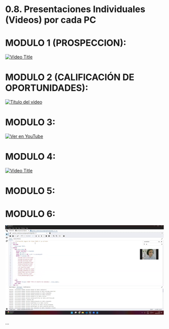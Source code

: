 # 0.8. Presentaciones Individuales (Videos) por cada PC
# MODULO 1 (PROSPECCION):
[![Video Title](https://img.youtube.com/vi/AUUmv3G92Jg/0.jpg)](https://youtu.be/AUUmv3G92Jg)

# MODULO 2 (CALIFICACIÓN DE OPORTUNIDADES):
[![Título del video](../../imagenes/cap-vengas2.jpg)](https://youtu.be/SqxXA0Rg0XM)

# MODULO 3:
[![Ver en YouTube](https://img.youtube.com/vi/nuXE-bcWZRc/0.jpg)](https://www.youtube.com/watch?v=nuXE-bcWZRc)


# MODULO 4:
[![Video Title](https://img.youtube.com/vi/DsWZf3PSTEs/0.jpg)](https://youtu.be/DsWZf3PSTEs)

# MODULO 5:

# MODULO 6:
[![Título del video](../../imagenes/cap-canales2.png)](https://youtu.be/B9vmrTzfDNY)


...

